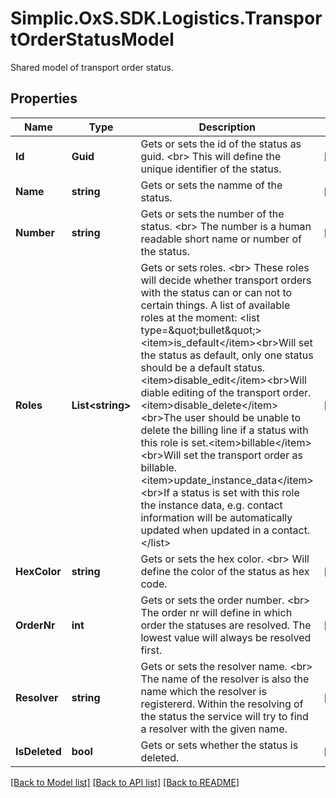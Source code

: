 # Simplic.OxS.SDK.Logistics.TransportOrderStatusModel
Shared model of transport order status.

## Properties

Name | Type | Description | Notes
------------ | ------------- | ------------- | -------------
**Id** | **Guid** | Gets or sets the id of the status as guid.  &lt;br&gt;  This will define the unique identifier of the status.   | [optional] 
**Name** | **string** | Gets or sets the namme of the status. | [optional] 
**Number** | **string** | Gets or sets the number of the status.  &lt;br&gt;  The number is a human readable short name or number of the status.   | [optional] 
**Roles** | **List&lt;string&gt;** | Gets or sets roles.  &lt;br&gt;  These roles will decide whether transport orders with the status can or can not to certain things.    A list of available roles at the moment:  &lt;list type&#x3D;\&quot;bullet\&quot;&gt;&lt;item&gt;is_default&lt;/item&gt;&lt;br&gt;Will set the status as default, only one status should be a default status.&lt;item&gt;disable_edit&lt;/item&gt;&lt;br&gt;Will diable editing of the transport order.&lt;item&gt;disable_delete&lt;/item&gt;&lt;br&gt;The user should be unable to delete the billing line if a status with this role is set.&lt;item&gt;billable&lt;/item&gt;&lt;br&gt;Will set the transport order as billable.&lt;item&gt;update_instance_data&lt;/item&gt;&lt;br&gt;If a status is set with this role the instance data, e.g. contact information will be automatically  updated when updated in a contact.&lt;/list&gt; | [optional] 
**HexColor** | **string** | Gets or sets the hex color.  &lt;br&gt;  Will define the color of the status as hex code.   | [optional] 
**OrderNr** | **int** | Gets or sets the order number.  &lt;br&gt;  The order nr will define in which order the statuses are resolved.     The lowest value will always be resolved first. | [optional] 
**Resolver** | **string** | Gets or sets the resolver name.  &lt;br&gt;  The name of the resolver is also the name which the resolver is registererd.     Within the resolving of the status the service will try to find a resolver with the given name. | [optional] 
**IsDeleted** | **bool** | Gets or sets whether the status is deleted. | [optional] 

[[Back to Model list]](../README.md#documentation-for-models) [[Back to API list]](../README.md#documentation-for-api-endpoints) [[Back to README]](../README.md)

